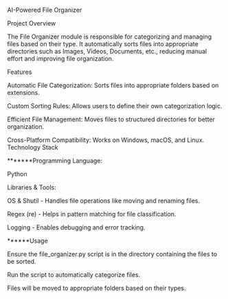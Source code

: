 AI-Powered File Organizer

Project Overview

The File Organizer module is responsible for categorizing and managing files based on their type. It automatically sorts files into appropriate directories such as Images, Videos, Documents, etc., reducing manual effort and improving file organization.

Features

Automatic File Categorization: Sorts files into appropriate folders based on extensions.

Custom Sorting Rules: Allows users to define their own categorization logic.

Efficient File Management: Moves files to structured directories for better organization.

Cross-Platform Compatibility: Works on Windows, macOS, and Linux.
Technology Stack

*******Programming Language:

Python

Libraries & Tools:

OS & Shutil - Handles file operations like moving and renaming files.

Regex (re) - Helps in pattern matching for file classification.

Logging - Enables debugging and error tracking.

******Usage

Ensure the file_organizer.py script is in the directory containing the files to be sorted.

Run the script to automatically categorize files.

Files will be moved to appropriate folders based on their types.

